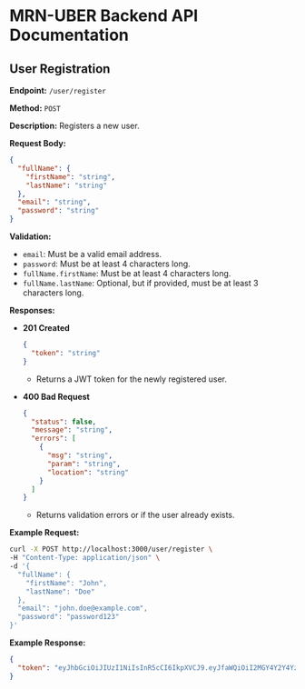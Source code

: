 # MRN-UBER Backend API Documentation

## User Registration

**Endpoint:** `/user/register`

**Method:** `POST`

**Description:** Registers a new user.

**Request Body:**
```json
{
  "fullName": {
    "firstName": "string",
    "lastName": "string"
  },
  "email": "string",
  "password": "string"
}
```

**Validation:**
- `email`: Must be a valid email address.
- `password`: Must be at least 4 characters long.
- `fullName.firstName`: Must be at least 4 characters long.
- `fullName.lastName`: Optional, but if provided, must be at least 3 characters long.

**Responses:**

- **201 Created**
  ```json
  {
    "token": "string"
  }
  ```
  - Returns a JWT token for the newly registered user.

- **400 Bad Request**
  ```json
  {
    "status": false,
    "message": "string",
    "errors": [
      {
        "msg": "string",
        "param": "string",
        "location": "string"
      }
    ]
  }
  ```
  - Returns validation errors or if the user already exists.

**Example Request:**
```bash
curl -X POST http://localhost:3000/user/register \
-H "Content-Type: application/json" \
-d '{
  "fullName": {
    "firstName": "John",
    "lastName": "Doe"
  },
  "email": "john.doe@example.com",
  "password": "password123"
}'
```

**Example Response:**
```json
{
  "token": "eyJhbGciOiJIUzI1NiIsInR5cCI6IkpXVCJ9.eyJfaWQiOiI2MGY4Y2Y4YzYzYjY0NzAwMTU3YzYzYzgiLCJpYXQiOjE2MjY2MjY2NjZ9.4f5d6f7g8h9i0j1k2l3m4n5o6p7q8r9s0t1u2v3w4x5y6z7a8b9c0d1e2f3g4h5i"
}
```